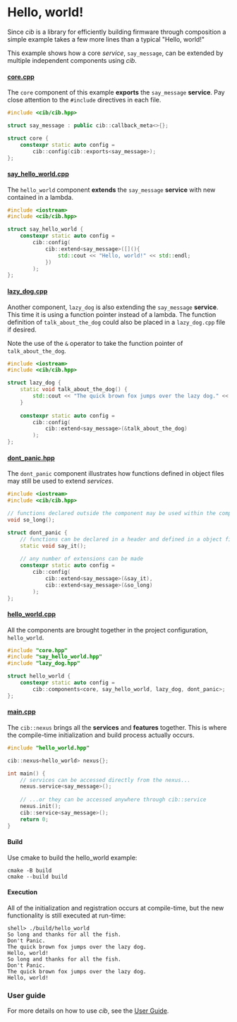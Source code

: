 # Hello, world!

Since *cib* is a library for efficiently building firmware through composition
a simple example takes a few more lines than a typical "Hello, world!"

This example shows how a core *service*, `say_message`, can be extended by 
multiple independent components using *cib*.

#### [core.cpp](core.cpp)
The `core` component of this example **exports** the `say_message` **service**. Pay close
attention to the `#include` directives in each file.
```c++
#include <cib/cib.hpp>

struct say_message : public cib::callback_meta<>{};

struct core {
    constexpr static auto config =
        cib::config(cib::exports<say_message>);
};
```
#### [say_hello_world.cpp](say_hello_world.cpp)
The `hello_world` component **extends** the `say_message` **service** with new
contained in a lambda.
```c++
#include <iostream>
#include <cib/cib.hpp>

struct say_hello_world {
    constexpr static auto config =
        cib::config(
            cib::extend<say_message>([](){
                std::cout << "Hello, world!" << std::endl;
            })        
        );
};
```
#### [lazy_dog.cpp](lazy_dog.cpp)
Another component, `lazy_dog` is also extending the `say_message` **service**.
This time it is using a function pointer instead of a lambda. The function 
definition of `talk_about_the_dog` could also be placed in a `lazy_dog.cpp` 
file if desired.

Note the use of the `&` operator to take the function pointer of 
`talk_about_the_dog`.

```c++
#include <iostream>
#include <cib/cib.hpp>

struct lazy_dog {
    static void talk_about_the_dog() {
        std::cout << "The quick brown fox jumps over the lazy dog." << std::endl;
    }
    
    constexpr static auto config =
        cib::config(
            cib::extend<say_message>(&talk_about_the_dog)        
        );
};
```
#### [dont_panic.hpp](dont_panic.hpp)
The `dont_panic` component illustrates how functions defined in object files
may still be used to extend *services*. 

```c++
#include <iostream>
#include <cib/cib.hpp>

// functions declared outside the component may be used within the component
void so_long();

struct dont_panic {
    // functions can be declared in a header and defined in a object file
    static void say_it();
    
    // any number of extensions can be made
    constexpr static auto config =
        cib::config(
            cib::extend<say_message>(&say_it),
            cib::extend<say_message>(&so_long)
        );
};
```
#### [hello_world.cpp](hello_world.cpp)
All the components are brought together in the project configuration, `hello_world`.
```c++
#include "core.hpp"
#include "say_hello_world.hpp"
#include "lazy_dog.hpp"

struct hello_world {
    constexpr static auto config =
        cib::components<core, say_hello_world, lazy_dog, dont_panic>;
};
```
#### [main.cpp](main.cpp)
The `cib::nexus` brings all the **services** and **features** together. This is
where the compile-time initialization and build process actually occurs.
```c++
#include "hello_world.hpp"

cib::nexus<hello_world> nexus{};

int main() {
    // services can be accessed directly from the nexus...
    nexus.service<say_message>();
    
    // ...or they can be accessed anywhere through cib::service
    nexus.init();
    cib::service<say_message>();
    return 0;
}
```

#### Build
Use cmake to build the hello_world example:
```shell
cmake -B build
cmake --build build
```

#### Execution
All of the initialization and registration occurs at compile-time, but the
new functionality is still executed at run-time:
```
shell> ./build/hello_world
So long and thanks for all the fish.
Don't Panic.
The quick brown fox jumps over the lazy dog.
Hello, world!
So long and thanks for all the fish.
Don't Panic.
The quick brown fox jumps over the lazy dog.
Hello, world!
```

### User guide

For more details on how to use *cib*, see the [User Guide](../../USER_GUIDE.md).

